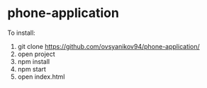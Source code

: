 # phone-application
To install:
1) git clone https://github.com/ovsyanikov94/phone-application/
2) open project
3) npm install
4) npm start
5) open index.html
